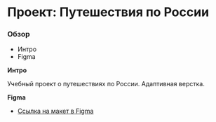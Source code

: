 # Проект: Путешествия по России

### Обзор
* Интро
* Figma

**Интро**

Учебный проект о путешествиях по России. Адаптивная верстка.


**Figma**

* [Ссылка на макет в Figma](https://www.figma.com/file/5S2WSbEFL6awjVWJ0NWL8Q/Sprint-3_-Russia-_-desktop-mobile?node-id=28503%3A0)